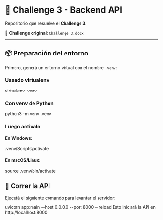 # 🚀 Challenge 3 - Backend API

Repositorio que resuelve el **Challenge 3**.

📄 **Challenge original**: `Challenge 3.docx`

---

## 📦 Preparación del entorno

Primero, generá un entorno virtual con el nombre `.venv`:

### Usando virtualenv 
virtualenv .venv

### Con venv de Python
python3 -m venv .venv

### Luego activalo

#### En Windows:
.venv\Scripts\activate

#### En macOS/Linux:
source .venv/bin/activate


## 🚀 Correr la API
Ejecutá el siguiente comando para levantar el servidor:

uvicorn app:main --host 0.0.0.0 --port 8000 --reload
Esto iniciará la API en http://localhost:8000

